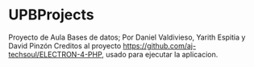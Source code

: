 # UPBProjects
Proyecto de Aula Bases de datos; Por Daniel Valdivieso, Yarith Espitia y David Pinzón
Creditos al proyecto https://github.com/aj-techsoul/ELECTRON-4-PHP, usado para ejecutar la aplicacion.
